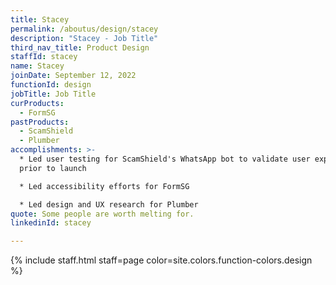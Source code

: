 ```yaml
---
title: Stacey
permalink: /aboutus/design/stacey
description: "Stacey - Job Title"
third_nav_title: Product Design
staffId: stacey
name: Stacey
joinDate: September 12, 2022
functionId: design
jobTitle: Job Title
curProducts:
  - FormSG
pastProducts:
  - ScamShield
  - Plumber
accomplishments: >-
  * Led user testing for ScamShield's WhatsApp bot to validate user experience
  prior to launch

  * Led accessibility efforts for FormSG

  * Led design and UX research for Plumber
quote: Some people are worth melting for.
linkedinId: stacey

---
```


{% include staff.html staff=page color=site.colors.function-colors.design %}
